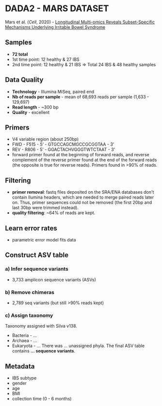 # DADA2 - MARS DATASET

Mars et al. (_Cell_, 2020) - [Longitudinal Multi-omics Reveals Subset-Specific Mechanisms Underlying Irritable Bowel Syndrome][1]

[1]: https://www.sciencedirect.com/science/article/pii/S0092867420309983


## Samples
- **72 total**
- 1st time point: 12 healthy & 27 IBS
- 2nd time point: 12 healthy & 21 IBS
=> Total 24 IBS & 48 healthy samples

## Data Quality
- **Technology** - Illumina MiSeq, paired end
- **Nb of reads per sample** - mean of 68,693 reads per sample (1,633 - 129,697)
- **Read length** - ~300 bp
- **Quality** - excellent

## Primers
- V4 variable region (about 250bp)
- FWD - F515 - 5’ - GTGCCAGCMGCCGCGGTAA - 3’
- REV - R806 - 5’ - GGACTACHVGGGTWTCTAAT - 3’
- forward primer found at the beginning of forward reads, and reverse complement of the reverse primer found at the end of the forward reads (the opposite is true for reverse reads). Primers found in >90% of reads.

## Filtering
- **primer removal**: fastq files deposited on the SRA/ENA databases don't contain Ilumina headers, which are needed to merge paired reads later on. Thus, primer sequences could not be removed (the first 20bp and last 30bp were trimmed instead).
- **quality filtering**: \~64% of reads are kept.

## Learn error rates
- parametric error model fits data

## Construct ASV table
### a) Infer sequence variants
- 3,733 amplicon sequence variants (ASVs)

### b) Remove chimeras
- 2,789 seq variants (but still >90% reads kept)

### c) Assign taxonomy
Taxonomy assigned with Silva v138.
- Bacteria - ...
- Archaea - ...
- Eukaryota - ...
There was ... unassigned phyla. The final ASV table contains **... sequence variants**.

## Metadata
- IBS subtype
- gender
- age
- BMI
- collection time (0 - 6 months)